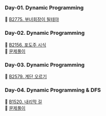 ### Day-01. Dynamic Programming
🥉 [B2775. 부녀회장이 될테야](https://www.acmicpc.net/problem/2775)

### Day-02. Dynamic Programming
🥈 [B2156. 포도주 시식](https://www.acmicpc.net/problem/2156)
<br>
🙉 [문제풀이](https://isminimin.tistory.com/18)

### Day-03. Dynamic Programming
🥈 [B2579. 계단 오르기](https://www.acmicpc.net/problem/2579)

### Day-04. Dynamic Programming & DFS
🥇 [B1520. 내리막 길](https://www.acmicpc.net/problem/1520)
<br>
🙉 [문제풀이](https://isminimin.tistory.com/19)
